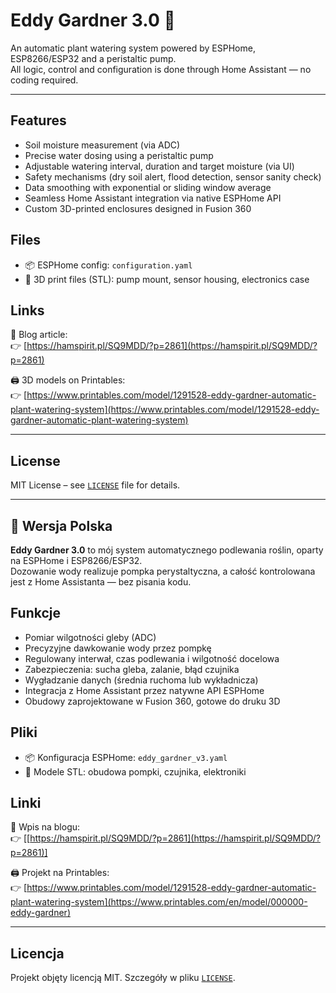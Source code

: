# Eddy Gardner 3.0 🌱

An automatic plant watering system powered by ESPHome, ESP8266/ESP32 and a peristaltic pump.  
All logic, control and configuration is done through Home Assistant — no coding required.

---

## Features
- Soil moisture measurement (via ADC)
- Precise water dosing using a peristaltic pump
- Adjustable watering interval, duration and target moisture (via UI)
- Safety mechanisms (dry soil alert, flood detection, sensor sanity check)
- Data smoothing with exponential or sliding window average
- Seamless Home Assistant integration via native ESPHome API
- Custom 3D-printed enclosures designed in Fusion 360

## Files
- 📦 ESPHome config: `configuration.yaml`
- 📎 3D print files (STL): pump mount, sensor housing, electronics case

## Links

🔧 Blog article:  
👉 [https://hamspirit.pl/SQ9MDD/?p=2861](https://hamspirit.pl/SQ9MDD/?p=2861)

🖨️ 3D models on Printables:  
👉 [https://www.printables.com/model/1291528-eddy-gardner-automatic-plant-watering-system](https://www.printables.com/model/1291528-eddy-gardner-automatic-plant-watering-system)

---

## License

MIT License – see [`LICENSE`](LICENSE) file for details.

---

## 📘 Wersja Polska

**Eddy Gardner 3.0** to mój system automatycznego podlewania roślin, oparty na ESPHome i ESP8266/ESP32.  
Dozowanie wody realizuje pompka perystaltyczna, a całość kontrolowana jest z Home Assistanta — bez pisania kodu.

## Funkcje
- Pomiar wilgotności gleby (ADC)
- Precyzyjne dawkowanie wody przez pompkę
- Regulowany interwał, czas podlewania i wilgotność docelowa
- Zabezpieczenia: sucha gleba, zalanie, błąd czujnika
- Wygładzanie danych (średnia ruchoma lub wykładnicza)
- Integracja z Home Assistant przez natywne API ESPHome
- Obudowy zaprojektowane w Fusion 360, gotowe do druku 3D

## Pliki
- 📦 Konfiguracja ESPHome: `eddy_gardner_v3.yaml`
- 📎 Modele STL: obudowa pompki, czujnika, elektroniki

## Linki

🔧 Wpis na blogu:  
👉 [[https://hamspirit.pl/SQ9MDD/?p=2861](https://hamspirit.pl/SQ9MDD/?p=2861)]

🖨️ Projekt na Printables:  
👉 [https://www.printables.com/model/1291528-eddy-gardner-automatic-plant-watering-system](https://www.printables.com/en/model/000000-eddy-gardner)

---

## Licencja

Projekt objęty licencją MIT. Szczegóły w pliku [`LICENSE`](LICENSE).
